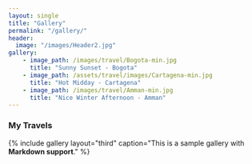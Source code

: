 ```yaml
---
layout: single
title: "Gallery"
permalink: "/gallery/"
header:
  image: "/images/Header2.jpg"
gallery:
    - image_path: /images/travel/Bogota-min.jpg
      title: "Sunny Sunset - Bogota"
    - image_path: /assets/travel/images/Cartagena-min.jpg
      title: "Hot Midday - Cartagena"
    - image_path: /images/travel/Amman-min.jpg
      title: "Nice Winter Afternoon - Amman"
---
```


### My Travels

{% include gallery layout="third" caption="This is a sample gallery with **Markdown support**." %}
